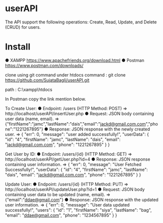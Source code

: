 # userAPI
The API support the following operations: Create, Read, Update, and
Delete (CRUD) for users.

# Install
● XAMPP https://www.apachefriends.org/download.html
● Postman https://www.postman.com/downloads/ 

clone using git command  under htdocs 
command : git clone https://github.com/SujataBagli/userAPI.git

path : C:\xampp\htdocs

In Postman copy the link mention below. 

To Create User:
● Endpoint: /users (HTTP Method: POST)
=> http://localhost/userAPI/insertUser.php
● Request: JSON body containing user data (name, email).
=> {"firstName":"jamc","lastName":"dais","email":"jackd@gmail.com.com","phone":"1221267895"}
● Response: JSON response with the newly created user.
=> {
    "err": 0,
    "message": "user added successfully!",
    "userData": {
        "id": "4",
        "firstName": "jamc",
        "lastName": "dais",
        "email": "jackd@gmail.com.com",
        "phone": "1221267895"
    }
}

Get User by ID:
● Endpoint: /users/{id} (HTTP Method: GET)
=> http://localhost/userAPI/getUser.php?id=4
● Response: JSON response containing user information.
=> {
    "err": 0,
    "message": "User Fetched Successfully!",
    "userData": {
        "id": "4",
        "firstName": "jamc",
        "lastName": "dais",
        "email": "jackd@gmail.com.com",
        "phone": "1221267895"
    }
}

Update User:
● Endpoint: /users/{id} (HTTP Method: PUT)
=> http://localhost/userAPI/updateUser.php?id=1
● Request: JSON body containing user data to be updated (name, email).
=> {"email":"ddae@gmail.com"}
● Response: JSON response with the updated user information.
=> {
    "err": 0,
    "message": "User data updated successfully!",
    "users": 
        {
            "id": "1",
            "firstName": "siya",
            "lastName": "bag",
            "email": "ddae@gmail.com",
            "phone": "1234567895"
        }
}

